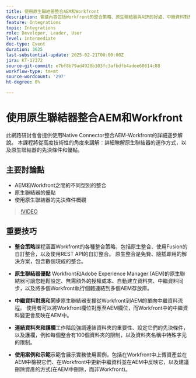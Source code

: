 ```yaml
---
title: 使用原生聯結器整合AEM和Workfront
description: 會議內容包括Workfront的整合策略、原生聯結器與AEM的好處、中繼資料對應和同步、連結資料夾和護欄，以及透過即時示範示範的實務使用案例。
feature: Integrations
topic: Integrations
role: Developer, Leader, User
level: Intermediate
doc-type: Event
duration: 3625
last-substantial-update: 2025-02-21T00:00:00Z
jira: KT-17372
source-git-commit: e7bf8b79ad4920b303fc3afbdfb4adee60614c88
workflow-type: tm+mt
source-wordcount: '297'
ht-degree: 0%

---
```



# 使用原生聯結器整合AEM和Workfront

此網路研討會會提供使用Native Connector整合AEM-Workfront的詳細逐步解說。 本課程將從高度技術性的角度來講解：詳細瞭解原生聯結器的運作方式，以及原生聯結器的先決條件和優點。

## 主要討論點

* AEM和Workfront之間的不同型別的整合
* 原生聯結器的優點
* 使用原生聯結器的先決條件概觀

>[!VIDEO](https://video.tv.adobe.com/v/3444451/?learn=on&enablevpops)

## 重要技巧

* **整合策略**&#x200B;課程涵蓋Workfront的各種整合策略，包括原生整合、使用Fusion的自訂整合，以及使用REST API的自訂整合。 原生整合是免費、隨插即用的解決方案，包含數個現成的整合。

* **原生聯結器優點** Workfront和Adobe Experience Manager (AEM)的原生聯結器可讓您輕鬆設定、無需額外的授權成本、自動建立資料夾、中繼資料同步，以及將多個Workfront執行個體連結到多個AEM存放庫。

* **中繼資料對應和同步**&#x200B;原生聯結器支援從Workfront到AEM的單向中繼資料流程。 使用者可以將Workfront欄位對應至AEM欄位，而Workfront中的中繼資料變更會反映在AEM中。

* **連結資料夾和護欄**&#x200B;工作階段強調連結資料夾的重要性、設定它們的先決條件，以及護欄，例如每個整合有100個資料夾的限制，以及資料夾名稱中特殊字元的限制。

* **使用案例和示範**&#x200B;示範會展示實務使用案例，包括在Workfront中上傳資產並在AEM中檢視它們、在Workfront中更新中繼資料並在AEM中反映它，以及建議刪除資產的方式(在AEM中刪除，而非Workfront)。